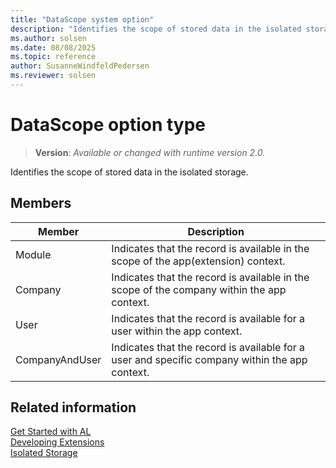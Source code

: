 ```yaml
---
title: "DataScope system option"
description: "Identifies the scope of stored data in the isolated storage."
ms.author: solsen
ms.date: 08/08/2025
ms.topic: reference
author: SusanneWindfeldPedersen
ms.reviewer: solsen
---
```

[//]: # (START>DO_NOT_EDIT)
[//]: # (IMPORTANT:Do not edit any of the content between here and the END>DO_NOT_EDIT.)
[//]: # (Any modifications should be made in the .xml files in the ModernDev repo.)
# DataScope option type
> **Version**: _Available or changed with runtime version 2.0._

Identifies the scope of stored data in the isolated storage.

## Members
|  Member  |  Description  |
|----------------|---------------|
|Module|Indicates that the record is available in the scope of the app(extension) context.|
|Company|Indicates that the record is available in the scope of the company within the app context.|
|User|Indicates that the record is available for a user within the app context.|
|CompanyAndUser|Indicates that the record is available for a user and specific company within the app context.|

[//]: # (IMPORTANT: END>DO_NOT_EDIT)


## Related information

[Get Started with AL](../../devenv-get-started.md)  
[Developing Extensions](../../devenv-dev-overview.md)  
[Isolated Storage](../../devenv-isolated-storage.md)